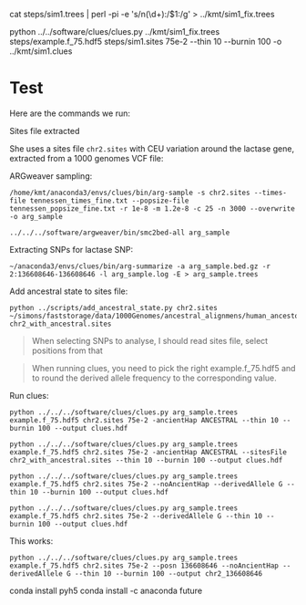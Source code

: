 


cat steps/sim1.trees | perl -pi -e 's/n(\d+):/$1:/g' > ../kmt/sim1_fix.trees

python ../../software/clues/clues.py ../kmt/sim1_fix.trees steps/example.f_75.hdf5 steps/sim1.sites 75e-2 --thin 10 --burnin 100 -o ../kmt/sim1.clues


# Test

Here are the commands we run:

Sites file extracted 

She uses a sites file `chr2.sites` with CEU variation around the lactase gene, extracted from a 1000 genomes VCF file:

ARGweaver sampling:

    /home/kmt/anaconda3/envs/clues/bin/arg-sample -s chr2.sites --times-file tennessen_times_fine.txt --popsize-file tennessen_popsize_fine.txt -r 1e-8 -m 1.2e-8 -c 25 -n 3000 --overwrite -o arg_sample

    ../../../software/argweaver/bin/smc2bed-all arg_sample

Extracting SNPs for lactase SNP:

    ~/anaconda3/envs/clues/bin/arg-summarize -a arg_sample.bed.gz -r 2:136608646-136608646 -l arg_sample.log -E > arg_sample.trees

Add ancestral state to sites file:

    python ../scripts/add_ancestral_state.py chr2.sites ~/simons/faststorage/data/1000Genomes/ancestral_alignmens/human_ancestor_GRCh37_e59/all_chromosomes.fa chr2_with_ancestral.sites

> When selecting SNPs to analyse, I should read sites file, select positions from that

> When running clues, you need to pick the right example.f_75.hdf5 and to round the derived allele frequency to the corresponding value.

Run clues:


    python ../../../software/clues/clues.py arg_sample.trees example.f_75.hdf5 chr2.sites 75e-2 -ancientHap ANCESTRAL --thin 10 --burnin 100 --output clues.hdf

    python ../../../software/clues/clues.py arg_sample.trees example.f_75.hdf5 chr2.sites 75e-2 -ancientHap ANCESTRAL --sitesFile chr2_with_ancestral.sites --thin 10 --burnin 100 --output clues.hdf

    python ../../../software/clues/clues.py arg_sample.trees example.f_75.hdf5 chr2.sites 75e-2 --noAncientHap --derivedAllele G --thin 10 --burnin 100 --output clues.hdf

    python ../../../software/clues/clues.py arg_sample.trees example.f_75.hdf5 chr2.sites 75e-2 --derivedAllele G --thin 10 --burnin 100 --output clues.hdf


This works:

    python ../../../software/clues/clues.py arg_sample.trees example.f_75.hdf5 chr2.sites 75e-2 --posn 136608646 --noAncientHap --derivedAllele G --thin 10 --burnin 100 --output chr2_136608646


conda install pyh5
conda install -c anaconda future
